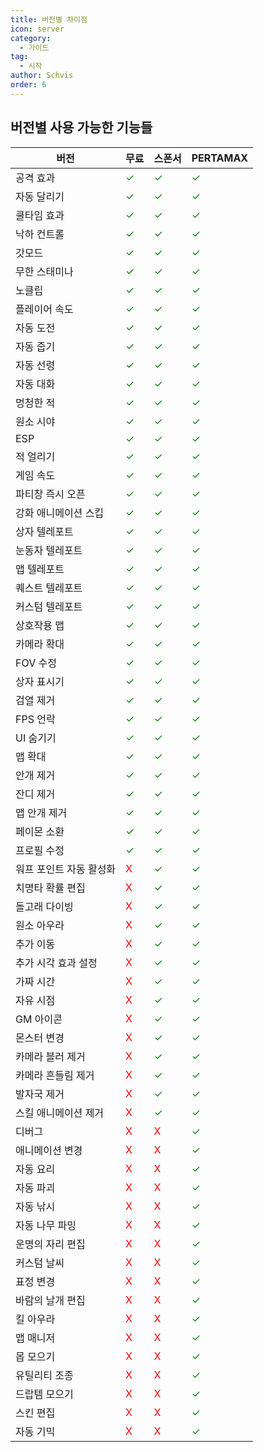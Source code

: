 ```yaml
---
title: 버전별 차이점
icon: server
category:
  - 가이드
tag:
  - 시작
author: Schvis
order: 6
---
```


## 버전별 사용 가능한 기능들

|버전 | 무료 |스폰서|PERTAMAX|
|-----|--------|--------|------|
|공격 효과|<span style='color:green;'>✓</span>|<span style='color:green;'>✓</span>|<span style='color:green;'>✓</span>|
|자동 달리기|<span style='color:green;'>✓</span>|<span style='color:green;'>✓</span>|<span style='color:green;'>✓</span>|
|쿨타임 효과|<span style='color:green;'>✓</span>|<span style='color:green;'>✓</span>|<span style='color:green;'>✓</span>|
|낙하 컨트롤|<span style='color:green;'>✓</span>|<span style='color:green;'>✓</span>|<span style='color:green;'>✓</span>|
|갓모드|<span style='color:green;'>✓</span>|<span style='color:green;'>✓</span>|<span style='color:green;'>✓</span>|
|무한 스태미나|<span style='color:green;'>✓</span>|<span style='color:green;'>✓</span>|<span style='color:green;'>✓</span>|
|노클립|<span style='color:green;'>✓</span>|<span style='color:green;'>✓</span>|<span style='color:green;'>✓</span>|
|플레이어 속도|<span style='color:green;'>✓</span>|<span style='color:green;'>✓</span>|<span style='color:green;'>✓</span>|
|자동 도전|<span style='color:green;'>✓</span>|<span style='color:green;'>✓</span>|<span style='color:green;'>✓</span>|
|자동 줍기|<span style='color:green;'>✓</span>|<span style='color:green;'>✓</span>|<span style='color:green;'>✓</span>|
|자동 선령|<span style='color:green;'>✓</span>|<span style='color:green;'>✓</span>|<span style='color:green;'>✓</span>|
|자동 대화|<span style='color:green;'>✓</span>|<span style='color:green;'>✓</span>|<span style='color:green;'>✓</span>|
|멍청한 적|<span style='color:green;'>✓</span>|<span style='color:green;'>✓</span>|<span style='color:green;'>✓</span>|
|원소 시야|<span style='color:green;'>✓</span>|<span style='color:green;'>✓</span>|<span style='color:green;'>✓</span>|
|ESP|<span style='color:green;'>✓</span>|<span style='color:green;'>✓</span>|<span style='color:green;'>✓</span>|
|적 얼리기|<span style='color:green;'>✓</span>|<span style='color:green;'>✓</span>|<span style='color:green;'>✓</span>|
|게임 속도|<span style='color:green;'>✓</span>|<span style='color:green;'>✓</span>|<span style='color:green;'>✓</span>|
|파티창 즉시 오픈|<span style='color:green;'>✓</span>|<span style='color:green;'>✓</span>|<span style='color:green;'>✓</span>|
|강화 애니메이션 스킵|<span style='color:green;'>✓</span>|<span style='color:green;'>✓</span>|<span style='color:green;'>✓</span>|
|상자 텔레포트|<span style='color:green;'>✓</span>|<span style='color:green;'>✓</span>|<span style='color:green;'>✓</span>|
|눈동자 텔레포트|<span style='color:green;'>✓</span>|<span style='color:green;'>✓</span>|<span style='color:green;'>✓</span>|
|맵 텔레포트|<span style='color:green;'>✓</span>|<span style='color:green;'>✓</span>|<span style='color:green;'>✓</span>|
|퀘스트 텔레포트|<span style='color:green;'>✓</span>|<span style='color:green;'>✓</span>|<span style='color:green;'>✓</span>|
|커스텀 텔레포트|<span style='color:green;'>✓</span>|<span style='color:green;'>✓</span>|<span style='color:green;'>✓</span>|
|상호작용 맵|<span style='color:green;'>✓</span>|<span style='color:green;'>✓</span>|<span style='color:green;'>✓</span>|
|카메라 확대|<span style='color:green;'>✓</span>|<span style='color:green;'>✓</span>|<span style='color:green;'>✓</span>|
|FOV 수정|<span style='color:green;'>✓</span>|<span style='color:green;'>✓</span>|<span style='color:green;'>✓</span>|
|상자 표시기|<span style='color:green;'>✓</span>|<span style='color:green;'>✓</span>|<span style='color:green;'>✓</span>|
|검열 제거|<span style='color:green;'>✓</span>|<span style='color:green;'>✓</span>|<span style='color:green;'>✓</span>|
|FPS 언락|<span style='color:green;'>✓</span>|<span style='color:green;'>✓</span>|<span style='color:green;'>✓</span>|
|UI 숨기기|<span style='color:green;'>✓</span>|<span style='color:green;'>✓</span>|<span style='color:green;'>✓</span>|
|맵 확대|<span style='color:green;'>✓</span>|<span style='color:green;'>✓</span>|<span style='color:green;'>✓</span>|
|안개 제거|<span style='color:green;'>✓</span>|<span style='color:green;'>✓</span>|<span style='color:green;'>✓</span>|
|잔디 제거|<span style='color:green;'>✓</span>|<span style='color:green;'>✓</span>|<span style='color:green;'>✓</span>|
|맵 안개 제거|<span style='color:green;'>✓</span>|<span style='color:green;'>✓</span>|<span style='color:green;'>✓</span>|
|페이몬 소환|<span style='color:green;'>✓</span>|<span style='color:green;'>✓</span>|<span style='color:green;'>✓</span>|
|프로필 수정|<span style='color:green;'>✓</span>|<span style='color:green;'>✓</span>|<span style='color:green;'>✓</span>|
|워프 포인트 자동 활성화|<span style='color:red;'>X</span>|<span style='color:green;'>✓</span>|<span style='color:green;'>✓</span>|
|치명타 확률 편집|<span style='color:red;'>X</span>|<span style='color:green;'>✓</span>|<span style='color:green;'>✓</span>|
|돌고래 다이빙|<span style='color:red;'>X</span>|<span style='color:green;'>✓</span>|<span style='color:green;'>✓</span>|
|원소 아우라|<span style='color:red;'>X</span>|<span style='color:green;'>✓</span>|<span style='color:green;'>✓</span>|
|추가 이동|<span style='color:red;'>X</span>|<span style='color:green;'>✓</span>|<span style='color:green;'>✓</span>|
|추가 시각 효과 설정|<span style='color:red;'>X</span>|<span style='color:green;'>✓</span>|<span style='color:green;'>✓</span>|
|가짜 시간|<span style='color:red;'>X</span>|<span style='color:green;'>✓</span>|<span style='color:green;'>✓</span>|
|자유 시점|<span style='color:red;'>X</span>|<span style='color:green;'>✓</span>|<span style='color:green;'>✓</span>|
|GM 아이콘|<span style='color:red;'>X</span>|<span style='color:green;'>✓</span>|<span style='color:green;'>✓</span>|
|몬스터 변경|<span style='color:red;'>X</span>|<span style='color:green;'>✓</span>|<span style='color:green;'>✓</span>|
|카메라 블러 제거|<span style='color:red;'>X</span>|<span style='color:green;'>✓</span>|<span style='color:green;'>✓</span>|
|카메라 흔들림 제거|<span style='color:red;'>X</span>|<span style='color:green;'>✓</span>|<span style='color:green;'>✓</span>|
|발자국 제거|<span style='color:red;'>X</span>|<span style='color:green;'>✓</span>|<span style='color:green;'>✓</span>|
|스킬 애니메이션 제거|<span style='color:red;'>X</span>|<span style='color:green;'>✓</span>|<span style='color:green;'>✓</span>|
|디버그|<span style='color:red;'>X</span>|<span style='color:red;'>X</span>|<span style='color:green;'>✓</span>|
|애니메이션 변경|<span style='color:red;'>X</span>|<span style='color:red;'>X</span>|<span style='color:green;'>✓</span>|
|자동 요리|<span style='color:red;'>X</span>|<span style='color:red;'>X</span>|<span style='color:green;'>✓</span>|
|자동 파괴|<span style='color:red;'>X</span>|<span style='color:red;'>X</span>|<span style='color:green;'>✓</span>|
|자동 낚시|<span style='color:red;'>X</span>|<span style='color:red;'>X</span>|<span style='color:green;'>✓</span>|
|자동 나무 파밍|<span style='color:red;'>X</span>|<span style='color:red;'>X</span>|<span style='color:green;'>✓</span>|
|운명의 자리 편집|<span style='color:red;'>X</span>|<span style='color:red;'>X</span>|<span style='color:green;'>✓</span>|
|커스텀 날씨|<span style='color:red;'>X</span>|<span style='color:red;'>X</span>|<span style='color:green;'>✓</span>|
|표정 변경|<span style='color:red;'>X</span>|<span style='color:red;'>X</span>|<span style='color:green;'>✓</span>|
|바람의 날개 편집|<span style='color:red;'>X</span>|<span style='color:red;'>X</span>|<span style='color:green;'>✓</span>|
|킬 아우라|<span style='color:red;'>X</span>|<span style='color:red;'>X</span>|<span style='color:green;'>✓</span>|
|맵 매니저|<span style='color:red;'>X</span>|<span style='color:red;'>X</span>|<span style='color:green;'>✓</span>|
|몹 모으기|<span style='color:red;'>X</span>|<span style='color:red;'>X</span>|<span style='color:green;'>✓</span>|
|유틸리티 조종|<span style='color:red;'>X</span>|<span style='color:red;'>X</span>|<span style='color:green;'>✓</span>|
|드랍템 모으기|<span style='color:red;'>X</span>|<span style='color:red;'>X</span>|<span style='color:green;'>✓</span>|
|스킨 편집|<span style='color:red;'>X</span>|<span style='color:red;'>X</span>|<span style='color:green;'>✓</span>|
|자동 기믹|<span style='color:red;'>X</span>|<span style='color:red;'>X</span>|<span style='color:green;'>✓</span>|